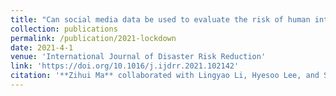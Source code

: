 ```yaml
---
title: "Can social media data be used to evaluate the risk of human interactions during the COVID-19 pandemic?"
collection: publications
permalink: /publication/2021-lockdown
date: 2021-4-1
venue: 'International Journal of Disaster Risk Reduction'
link: 'https://doi.org/10.1016/j.ijdrr.2021.102142'
citation: '**Zihui Ma** collaborated with Lingyao Li, Hyesoo Lee, and Sanggyu Lee. 2021. &quot;Can social media data be used to evaluate the risk of human interactions during the COVID-19 pandemic?.&quot; <i>International Journal of Disaster Risk Reduction</i> 56, 102142. https://doi.org/10.1016/j.ijdrr.2021.102142'
---
```

